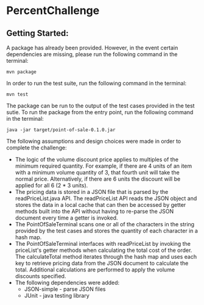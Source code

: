 # PercentChallenge

## Getting Started:
A package has already been provided. However, in the event certain dependencies are missing, please run the following command in the terminal:
```
mvn package
```
In order to run the test suite, run the following command in the terminal:
```
mvn test
```
The package can be run to the output of the test cases provided in the test sutie. To run the package from the entry point, run the following command in the terminal:
```
java -jar target/point-of-sale-0.1.0.jar
```

The following assumptions and design choices were made in order to complete the challenge:
- The logic of the volume discount price applies to multiples of the minimum required quantity. For example, if there are 4 units of an item with a minimum volume quantity of 3, that fourth unit will take the normal price. Alternatively, if there are 6 units the discount will be applied for all 6 (2 * 3 units).
- The pricing data is stored in a JSON file that is parsed by the readPriceList.java API. The readPriceList API reads the JSON object and stores the data in a local cache that can then be accessed by getter methods built into the API without having to re-parse the JSON document every time a getter is invoked.
- The PointOfSaleTerminal scans one or all of the characters in the string provided by the test cases and stores the quantity of each character in a hash map.
- The PointOfSaleTerminal interfaces with readPriceList by invoking the priceList's getter methods when calculating the total cost of the order. The calculateTotal method iterates through the hash map and uses each key to retrieve pricing data from the JSON document to calculate the total. Additional calculations are performed to apply the volume discounts specified.
- The following dependencies were added:
	- JSON-simple - parse JSON files
	- JUnit - java testing library
